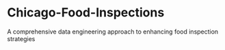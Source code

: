 # Chicago-Food-Inspections
A comprehensive data engineering approach to enhancing food inspection strategies
